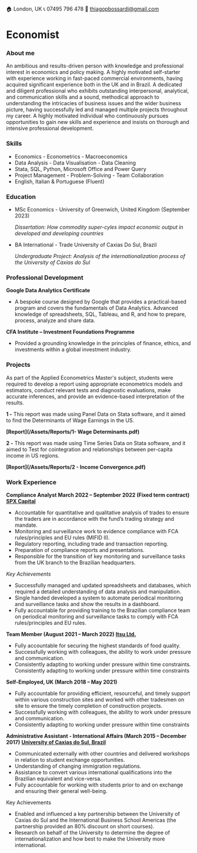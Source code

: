 🏠 London, UK	     📞 07495 796 478	      📧 thiagopbossardi@gmail.com

# Economist

### About me
An ambitious and results-driven person with knowledge and professional interest in economics and policy making. A highly
motivated self-starter with experience working in fast-paced commercial environments, having acquired significant
experience both in the UK and in Brazil. A dedicated and diligent professional who exhibits outstanding interpersonal,
analytical, and communication skills and a sound, methodical approach to understanding the intricacies of business issues
and the wider business picture, having successfully led and managed multiple projects throughout my career. A highly
motivated individual who continuously pursues opportunities to gain new skills and experience and insists on thorough
and intensive professional development.

### Skills
- Economics - Econometrics - Macroeconomics 
- Data Analysis - Data Visualisation - Data Cleaning  
- Stata, SQL, Python, Microsoft Office and Power Query
- Project Management - Problem-Solving - Team Collaboration
- English, Italian & Portuguese (Fluent)

### Education
- MSc Economics - University of Greenwich, United Kingdom (September 2023)

   *Dissertation: How commodity super-cyles impact economic output in developed and developing countries*
 
- BA International - Trade University of Caxias Do Sul, Brazil

   *Undergraduate Project: Analysis of the internationalization process of the University of Caxias do Sul*

### Professional Development
**Google Data Analytics Certificate**
- A bespoke course designed by Google that provides a practical-based program and covers the fundamentals of Data
Analytics. Advanced knowledge of spreadsheets, SQL, Tableau, and R, and how to prepare, process, analyze and share
data.

**CFA Institute – Investment Foundations Programme**
- Provided a grounding knowledge in the principles of finance, ethics, and investments within a global investment industry. 

### Projects
 As part of the Applied Econometrics Master's subject, students were required to develop a report using appropriate econometrics models and estimators, conduct relevant tests and diagnostic evaluations, make accurate inferences, and provide an evidence-based interpretation of the results.

**1 -** This report was made using Panel Data on Stata software, and it aimed to find the Determinants of Wage Earnings in the US.

**[Report](/Assets/Reports/1- Wage Determinants.pdf)**


**2 -** This report was made using Time Series Data on Stata software, and it aimed to Test for cointegration and relationships between per-capita income in US regions.

**[Report](/Assets/Reports/2 - Income Convergence.pdf)**



### Work Experience
**Compliance Analyst March 2022 – September 2022 (Fixed term contract)**
**[SPX Capital](https://www.spxcapital.com/en/home/)**
- Accountable for quantitative and qualitative analysis of trades to ensure the traders are in accordance with the
fund’s trading strategy and mandate.
- Monitoring and surveillance work to evidence compliance with FCA rules/principles and EU rules (MIFID II).
- Regulatory reporting, including trade and transaction reporting.
-	Preparation of compliance reports and presentations.
- Responsible for the transition of key monitoring and surveillance tasks from the UK branch to the Brazilian
headquarters.

*Key Achievements*
- Successfully managed and updated spreadsheets and databases, which required a detailed understanding of data
analysis and manipulation.
- Single handed developed a system to automate periodical monitoring and surveillance tasks and show the results in
a dashboard.
- Fully accountable for providing training to the Brazilian compliance team on periodical monitoring and surveillance
tasks to comply with FCA rules/principles and EU rules.

**Team Member (August 2021 – March 2022)**
**[Itsu Ltd.](https://www.itsu.com/)**
- Fully accountable for securing the highest standards of food quality.
- Successfully working with colleagues, the ability to work under pressure and communication.
- Consistently adapting to working under pressure within time constraints. Consistently adapting to working under
pressure within time constraints

**Self-Employed, UK (March 2018 – May 2021)**
- Fully accountable for providing efficient, resourceful, and timely support within various construction sites and worked
with other tradesmen on site to ensure the timely completion of construction projects.
- Successfully working with colleagues, the ability to work under pressure and communication.
- Consistently adapting to working under pressure within time constraints
  
**Administrative Assistant - International Affairs (March 2015 – December 2017)**
**[University of Caxias do Sul, Brazil](https://www.ucs.br/site)**
-	Communicated externally with other countries and delivered workshops in relation to student exchange opportunities.
-	Understanding of changing immigration regulations. 
-	Assistance to convert various international qualifications into the Brazilian equivalent and vice-versa.
-	Fully accountable for working with students prior to and on exchange and ensuring their general well-being.
  
Key Achievements
-	Enabled and influenced a key partnership between the University of Caxias do Sul and the International Business School Americas (the partnership provided an 80% discount on short courses).
-	Research on behalf of the University to determine the degree of internationalization and how best to make the University more international. 

